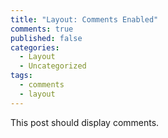 ```yaml
---
title: "Layout: Comments Enabled"
comments: true
published: false
categories:
  - Layout
  - Uncategorized
tags:
  - comments
  - layout
---
```


This post should display comments.